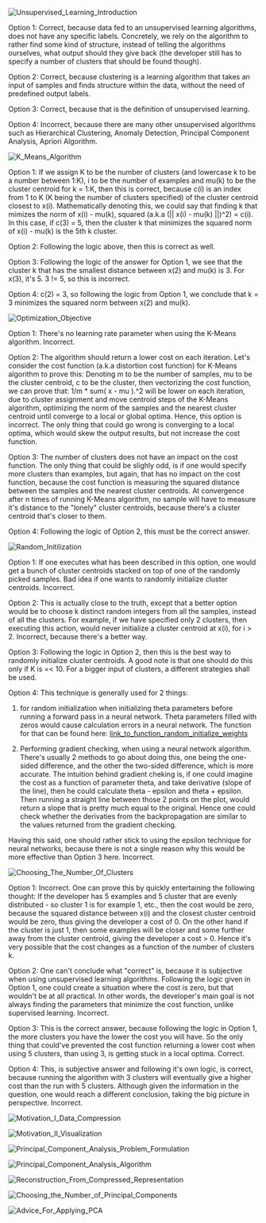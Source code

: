 ![Unsupervised_Learning_Introduction](https://github.com/VladStoyanoff/Stanford_Machine_Learning_Coursera/blob/main/Week_8/In-video_Questions/Unsupervised_Learning_Introduction.png)

Option 1: Correct, because data fed to an unsupervised learning algorithms, does not have any specific labels. Concretely, we rely on the algorithm to rather find some kind of structure, instead of telling the algorithms ourselves, what output should they give back (the developer still has to specify a number of clusters that should be found though).

Option 2: Correct, because clustering is a learning algorithm that takes an input of samples and finds structure within the data, without the need of predefined output labels.

Option 3: Correct, because that is the definition of unsupervised learning.

Option 4: Incorrect, because there are many other unsupervised algorithms such as Hierarchical Clustering, Anomaly Detection, Principal Component Analysis, Apriori Algorithm.

![K_Means_Algorithm](https://github.com/VladStoyanoff/Stanford_Machine_Learning_Coursera/blob/main/Week_8/In-video_Questions/K_Means_Algorithm.png)

Option 1: If we assign K to be the number of clusters (and lowercase k to be a number between 1:K), i to be the number of examples and mu(k) to be the cluster centroid for k = 1:K, then this is correct, because c(i) is an index from 1 to K (K being the number of clusters specified) of the cluster centroid closest to x(i). Mathematically denoting this, we could say that finding k that mimizes the norm of x(i) - mu(k), squared (a.k.a (|| x(i) - mu(k) ||)^2) = c(i). In this case, if c(3) = 5, then the cluster k that minimizes the squared norm of x(i) - mu(k) is the 5th k cluster.

Option 2: Following the logic above, then this is correct as well.

Option 3: Following the logic of the answer for Option 1, we see that the cluster k that has the smallest distance between x(2) and mu(k) is 3. For x(3), it's 5. 3 != 5, so this is incorrect.

Option 4: c(2) = 3, so following the logic from Option 1, we conclude that k = 3 minimizes the squared norm between x(2) and mu(k).

![Optimization_Objective](https://github.com/VladStoyanoff/Stanford_Machine_Learning_Coursera/blob/main/Week_8/In-video_Questions/Optimization_Objective.png)

Option 1: There's no learning rate parameter when using the K-Means algorithm. Incorrect.

Option 2: The algorithm should return a lower cost on each iteration. Let's consider the cost function (a.k.a distortion cost function) for K-Means algorithm to prove this: Denoting m to be the number of samples, mu to be the cluster centroid, c to be the cluster, then vectorizing the cost function, we can prove that: 1/m * sum( x - mu ).^2 will be lower on each iteration, due to cluster assignment and move centroid steps of the K-Means algorithm, optimizing the norm of the samples and the nearest cluster centroid until converge to a local or global optima. Hence, this option is incorrect. The only thing that could go wrong is converging to a local optima, which would skew the output results, but not increase the cost function.

Option 3: The number of clusters does not have an impact on the cost function. The only thing that could be slighly odd, is if one would specify more clusters than examples, but again, that has no impact on the cost function, because the cost function is measuring the squared distance between the samples and the nearest cluster centroids. At convergence after n times of running K-Means algorithm, no sample will have to measure it's distance to the "lonely" cluster centroids, because there's a cluster centroid that's closer to them.

Option 4: Following the logic of Option 2, this must be the correct answer.

![Random_Initilization](https://github.com/VladStoyanoff/Stanford_Machine_Learning_Coursera/blob/main/Week_8/In-video_Questions/Random_Initilization.png)

Option 1: If one executes what has been described in this option, one would get a bunch of cluster centroids stacked on top of one of the randomly picked samples. Bad idea if one wants to randomly initialize cluster centroids. Incorrect.

Option 2: This is actually close to the truth, except that a better option would be to choose k distinct random integers from all the samples, instead of all the clusters.
For example, if we have specified only 2 clusters, then executing this action, would never initialize a cluster centroid at x(i), for i > 2. Incorrect, because there's a better way.

Option 3: Following the logic in Option 2, then this is the best way to randomly initialize cluster centroids. A good note is that one should do this only if K is =< 10. For a bigger input of clusters, a different strategies shall be used.

Option 4: This technique is generally used for 2 things:
1. for random initialization when initializing theta parameters before running a forward pass in a neural network. Theta parameters filled with zeros would cause calculation errors in a neural network. The function for that can be found here: [link_to_function_random_initialize_weights](https://github.com/VladStoyanoff/Stanford_Machine_Learning_Coursera/blob/main/Week_5_Assignments/Programs/Written_By_Me/randInitializeWeights%20(1).m) 

2. Performing gradient checking, when using a neural network algorithm. There's usually 2 methods to go about doing this, one being the one-sided difference, and the other the two-sided difference, which is more accurate. The intuition behind gradient cheking is, if one could imagine the cost as a function of parameter theta, and take derivative (slope of the line), then he could calculate theta - epsilon and theta + epsilon. Then running a straight line between those 2 points on the plot, would return a slope that is pretty much equal to the original. Hence one could check whether the derivaties from the backpropagation are similar to the values returned from the gradient checking.

Having this said, one should rather stick to using the epsilon technique for neural networks, because there is not a single reason why this would be more effective than Option 3 here. Incorrect.

![Choosing_The_Number_Of_Clusters](https://github.com/VladStoyanoff/Stanford_Machine_Learning_Coursera/blob/main/Week_8/In-video_Questions/Choosing_The_Number_Of_Clusters.png)

Option 1: Incorrect. One can prove this by quickly entertaining the following thought: If the developer has 5 examples and 5 cluster that are evenly distributed - so cluster 1 is for example 1, etc., then the cost would be zero, because the squared distance between x(i) and the closest cluster centroid would be zero, thus giving the developer a cost of 0. On the other hand if the cluster is just 1, then some examples will be closer and some further away from the cluster centroid, giving the developer a cost > 0. Hence it's very possible that the cost changes as a function of the number of clusters k.

Option 2: One can't conclude what "correct" is, because it is subjective when using unsupervised learning algorithms. Following the logic given in Option 1, one could create a situation where the cost is zero, but that wouldn't be at all practical. In other words, the developer's main goal is not always finding the parameters that minimize the cost function, unlike supervised learning. Incorrect.

Option 3: This is the correct answer, because following the logic in Option 1, the more clusters you have the lower the cost you will have. So the only thing that could've prevented the cost function returning a lower cost when using 5 clusters, than using 3, is getting stuck in a local optima. Correct.

Option 4: This, is subjective answer and following it's own logic, is correct, because running the algorithm with 3 clusters will eventually give a higher cost than the run with 5 clusters. Although given the information in the question, one would reach a different conclusion, taking the big picture in perspective. Incorrect.

![Motivation_I_Data_Compression](https://github.com/VladStoyanoff/Stanford_Machine_Learning_Coursera/blob/main/Week_8/In-video_Questions/Motivation_I_Data_Compression.png)

![Motivation_II_Visualization](https://github.com/VladStoyanoff/Stanford_Machine_Learning_Coursera/blob/main/Week_8/In-video_Questions/Motivation_II_Visualization.png)

![Principal_Component_Analysis_Problem_Formulation](https://github.com/VladStoyanoff/Stanford_Machine_Learning_Coursera/blob/main/Week_8/In-video_Questions/Principal_Component_Analysis_Problem_Formulation.png)

![Principal_Component_Analysis_Algorithm](https://github.com/VladStoyanoff/Stanford_Machine_Learning_Coursera/blob/main/Week_8/In-video_Questions/Principal_Component_Analysis_Algorithm.png)

![Reconstruction_From_Compressed_Representation](https://github.com/VladStoyanoff/Stanford_Machine_Learning_Coursera/blob/main/Week_8/In-video_Questions/Reconstruction_From_Compressed_Representation.png)

![Choosing_the_Number_of_Principal_Components](https://github.com/VladStoyanoff/Stanford_Machine_Learning_Coursera/blob/main/Week_8/In-video_Questions/Choosing_the_Number_of_Principal_Components.png)

![Advice_For_Applying_PCA](https://github.com/VladStoyanoff/Stanford_Machine_Learning_Coursera/blob/main/Week_8/In-video_Questions/Advice_For_Applying_PCA.png)
